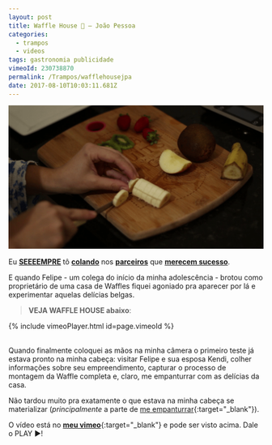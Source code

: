 ```yaml
---
layout: post
title: Waffle House 🥝 — João Pessoa
categories:
  - trampos
  - videos
tags: gastronomia publicidade
vimeoId: 230738870
permalink: /Trampos/wafflehousejpa
date: 2017-08-10T10:03:11.681Z
---
```

![imagem da preparação da waffle, com kendi cortando kiwis, morangos, maçãs e bananas](/images/uploads/waffle01.png)

Eu [**SEEEEMPRE**](/Trampos/LugarSemDirecao-LosCabrasGigantes) tô [**colando**](/Trampos/FloresBaldiasVentoVendaval) nos [**parceiros**](/Trampos/ZeSilvaAbelhaAbelhinha) que [**merecem sucesso**](/Fotos/Vieira-RED-BULL).

E quando Felipe - um colega do início da minha adolescência - brotou como proprietário de uma casa de Waffles fiquei agoniado pra aparecer por lá e experimentar aquelas delícias belgas.

> **VEJA WAFFLE HOUSE abaixo**:

{% include vimeoPlayer.html id=page.vimeoId %}

<br/>
Quando finalmente coloquei as mãos na minha câmera o primeiro teste já estava pronto na minha cabeça: visitar Felipe e sua esposa Kendi, colher informações sobre seu empreendimento, capturar o processo de montagem da Waffle completa e, claro, me empanturrar com as delícias da casa.

Não tardou muito pra exatamente o que estava na minha cabeça se materializar (*principalmente* a parte de [me empanturrar](https://i.imgur.com/DuKXCZL.png){:target="_blank"}).

O vídeo está no [**meu vimeo**](https://vimeo.com/laureanoeu){:target="_blank"} e pode ser visto acima. Dale o PLAY ▶!